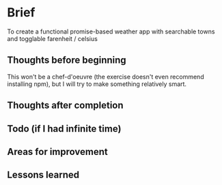 # Brief

To create a functional promise-based weather app with searchable towns and togglable farenheit / celsius

## Thoughts before beginning

This won't be a chef-d'oeuvre (the exercise doesn't even recommend installing npm), but I will try to make something relatively smart.

## Thoughts after completion

## Todo (if I had infinite time)

## Areas for improvement

## Lessons learned
